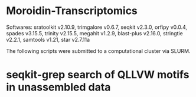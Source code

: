 # Moroidin-Transcriptomics
Softwares: sratoolkit v2.10.9, trimgalore v0.6.7, seqkit v2.3.0, orfipy v0.0.4, spades v3.15.5, trinity v2.15.5, megahit v1.2.9, blast-plus v2.16.0, stringtie v2.2.1, samtools v1.21, star v2.7.11a

The following scripts were submitted to a computational cluster via SLURM.


# seqkit-grep search of QLLVW motifs in unassembled data
